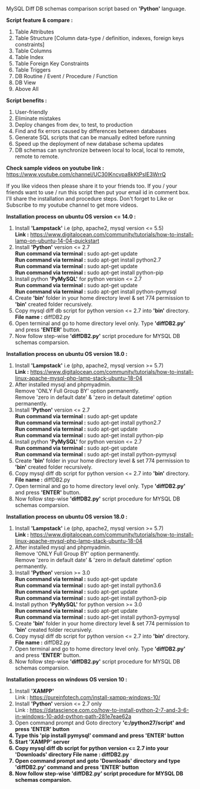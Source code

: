 MySQL Diff DB schemas comparison script based on <b>'Python'</b> language.

<b>Script feature & compare : </b>
1) Table Attributes
2) Table Structure [Column data-type / definition, indexes, foreign keys constraints]
3) Table Columns
4) Table Index
5) Table Foreign Key Constraints
6) Table Triggers
7) DB Routine / Event / Procedure / Function
8) DB View
9) Above All

<b>Script benefits : </b>
1) User-friendly
2) Eliminate mistakes
3) Deploy changes from dev, to test, to production
4) Find and fix errors caused by differences between databases
5) Generate SQL scripts that can be manually edited before running
6) Speed up the deployment of new database schema updates
7) DB schemas can synchronize between local to local, local to remote, remote to remote.

<b>Check sample videos on youtube link :</b> https://www.youtube.com/channel/UC30lKncvpa8kKtPsIE3WrrQ

If you like videos then please share it to your friends too. 
If you / your friends want to use / run this script then put your email id in comment box. I'll share the installation and procedure steps.
Don't forget to Like or Subscribe to my youtube channel to get more videos.

<b>Installation process on ubuntu OS version <= 14.0 : </b>
1) Install <b>'Lampstack'</b> i.e (php, apache2, mysql version <= 5.5) <br>
   <b>Link :</b> https://www.digitalocean.com/community/tutorials/how-to-install-lamp-on-ubuntu-14-04-quickstart
2) Install <b>'Python'</b> version <= 2.7 <br>
   <b>Run command via terminal :</b> sudo apt-get update <br>
   <b>Run command via terminal :</b> sudo apt-get install python2.7 <br>
   <b>Run command via terminal :</b> sudo apt-get update <br>
   <b>Run command via terminal :</b> sudo apt-get install python-pip <br>
3) Install python <b>'PyMySQL'</b> for python version <= 2.7 <br>
   <b>Run command via terminal :</b> sudo apt-get update  <br>
   <b>Run command via terminal :</b> sudo apt-get install python-pymysql <br>
4) Create <b>'bin'</b> folder in your home directory level & set 774 permission to <b>'bin'</b> created folder recursively.
5) Copy mysql diff db script for python version <= 2.7 into <b>'bin'</b> directory.
   <b>File name :</b> diffDB2.py
6) Open terminal and go to home directory level only. Type <b>'diffDB2.py'</b> and press <b>'ENTER'</b> button.
7) Now follow step-wise <b>'diffDB2.py'</b> script procedure for MYSQL DB schemas comparsion.

<b>Installation process on ubuntu OS version 18.0 : </b>
1) Install <b>'Lampstack'</b> i.e (php, apache2, mysql version >= 5.7) <br>
   <b>Link :</b> https://www.digitalocean.com/community/tutorials/how-to-install-linux-apache-mysql-php-lamp-stack-ubuntu-18-04
2) After installed mysql and phpmyadmin. <br>
   Remove 'ONLY Full Group BY' option permanently. <Br>
   Remove 'zero in default date' & 'zero in default datetime' option permanently.
3) Install <b>'Python'</b> version <= 2.7 <br>
   <b>Run command via terminal :</b> sudo apt-get update <br>
   <b>Run command via terminal :</b> sudo apt-get install python2.7 <br>
   <b>Run command via terminal :</b> sudo apt-get update <br>
   <b>Run command via terminal :</b> sudo apt-get install python-pip <br>
4) Install python <b>'PyMySQL'</b> for python version <= 2.7 <br>
   <b>Run command via terminal :</b> sudo apt-get update  <br>
   <b>Run command via terminal :</b> sudo apt-get install python-pymysql <br>
5) Create <b>'bin'</b> folder in your home directory level & set 774 permission to <b>'bin'</b> created folder recursively.
6) Copy mysql diff db script for python version <= 2.7 into <b>'bin'</b> directory.
   <b>File name :</b> diffDB2.py
7) Open terminal and go to home directory level only. Type <b>'diffDB2.py'</b> and press <b>'ENTER'</b> button.
8) Now follow step-wise <b>'diffDB2.py'</b> script procedure for MYSQL DB schemas comparsion.

<b>Installation process on ubuntu OS version 18.0 : </b>
1) Install <b>'Lampstack'</b> i.e (php, apache2, mysql version >= 5.7) <br>
   <b>Link :</b> https://www.digitalocean.com/community/tutorials/how-to-install-linux-apache-mysql-php-lamp-stack-ubuntu-18-04
2) After installed mysql and phpmyadmin. <br>
   Remove 'ONLY Full Group BY' option permanently. <Br>
   Remove 'zero in default date' & 'zero in default datetime' option permanently.
3) Install <b>'Python'</b> version >= 3.0 <br>
   <b>Run command via terminal :</b> sudo apt-get update <br>
   <b>Run command via terminal :</b> sudo apt-get install python3.6 <br>
   <b>Run command via terminal :</b> sudo apt-get update <br>
   <b>Run command via terminal :</b> sudo apt-get install python3-pip <br>
4) Install python <b>'PyMySQL'</b> for python version >= 3.0 <br>
   <b>Run command via terminal :</b> sudo apt-get update  <br>
   <b>Run command via terminal :</b> sudo apt-get install python3-pymysql <br>
5) Create <b>'bin'</b> folder in your home directory level & set 774 permission to <b>'bin'</b> created folder recursively.
6) Copy mysql diff db script for python version <= 2.7 into <b>'bin'</b> directory.
   <b>File name :</b> diffDB2.py
7) Open terminal and go to home directory level only. Type <b>'diffDB2.py'</b> and press <b>'ENTER'</b> button.
8) Now follow step-wise <b>'diffDB2.py'</b> script procedure for MYSQL DB schemas comparsion.

<b>Installation process on windows OS version 10 : </b>
1) Install <b>'XAMPP'</b> <br>
   Link : https://pureinfotech.com/install-xampp-windows-10/
2) Install <b>'Python'</b> version <= 2.7 only <br>
   Link : https://datascience.com.co/how-to-install-python-2-7-and-3-6-in-windows-10-add-python-path-281e7eae62a
3) Open command prompt and Goto directory <b>'c:/python27/script'<b> and press 'ENTER' button
4) Type this  <b>'pip install pymysql'<b> command and press 'ENTER' button
5) Start <b>'XAMPP'</b> server
6) Copy mysql diff db script for python version <= 2.7 into your 'Downloads' directory
   <b>File name :</b> diffDB2.py
7) Open command prompt and goto <b>'Downloads'</b> directory and type <b>'diffDB2.py'</b> command and press 'ENTER' button
8) Now follow step-wise <b>'diffDB2.py'</b> script procedure for MYSQL DB schemas comparsion.
